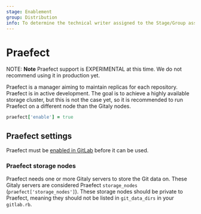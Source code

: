 ```yaml
---
stage: Enablement
group: Distribution
info: To determine the technical writer assigned to the Stage/Group associated with this page, see https://about.gitlab.com/handbook/engineering/ux/technical-writing/#designated-technical-writers
---
```


# Praefect

NOTE: **Note** Praefect support is EXPERIMENTAL at this time. We do not
recommend using it in production yet.

Praefect is a manager aiming to maintain replicas for each repository. Praefect
is in active development. The goal is to achieve a highly available storage cluster,
but this is not the case yet, so it is recommended to run Praefect on a different node
than the Gitaly nodes.

```ruby
praefect['enable'] = true
```

## Praefect settings

Praefect must be [enabled in GitLab](https://docs.gitlab.com/ee/administration/gitaly/praefect.html#enable-the-daemon)
before it can be used.

### Praefect storage nodes

Praefect needs one or more Gitaly servers to store the Git data on. These
Gitaly servers are considered Praefect `storage_nodes`
(`praefect['storage_nodes']`). These storage nodes should be private to
Praefect, meaning they should not be listed in `git_data_dirs` in your
`gitlab.rb`.
